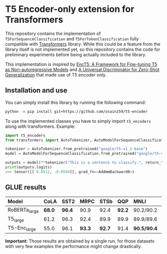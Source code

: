 # T5 Encoder-only extension for Transformers
This repository contains the implementation of `T5ForSequenceClassification` and `T5ForTokenClassification` fully compatible with [Transformers](https://github.com/huggingface/transformers) library. While this could be a feature from the library itself is not implemented yet, so this repository contains the code for preliminary experiments before being actually included to the library.

This implementation is inspired by [EncT5: A Framework for Fine-tuning T5 as Non-autoregressive Models](https://arxiv.org/abs/2110.08426) and [A Universal Discriminator for Zero-Shot Generalization](https://arxiv.org/pdf/2211.08099.pdf) that made use of T5 encoder only.

## Installation and use
You can simply install this library by running the following command:
```bash
python -m pip install git+https://github.com/osainz59/t5-encoder
```
To use the implemented classes you have to simply import `t5_encoders` along with transformers. Example:
```python
import t5_encoders
from transformers import AutoTokenizer, AutoModelForSequenceClassification

tokenizer = AutoTokenizer.from_pretrained("google/t5-v1_1-base")
model = AutoModelForSequenceClassification.from_pretrained("google/t5-v1_1-base")

outputs = model(**tokenizer("This is a sentence to classify.", return_tensors="pt"))
print(outputs.logits)
>>> tensor([[ 0.0512, -0.0594]], grad_fn=<AddmmBackward0>)
```

## GLUE results

| Model | CoLA | SST2 | MRPC | STSb | QQP | MNLI | QNLI | RTE | WNLI |
|:------|------|:-----|:-----|:-----|:----|:-----|:-----|:----|:-----|
| RoBERTa<sub>large</sub>  | **68.0** | **96.4** | 90.9 | 92.4 | **92.2** | 90.2/90.2 | 94.7 | 86.6 | **91.3** |
| T5<sub>large</sub> | 61.2 | 96.3 | 92.4 | 89.9 | 89.9 | 89.9/89.6 | **94.8** | 87.2 | 85.6 | 
| T5-Enc<sub>large</sub> | 55.0 | 96.1 | **93.3** | **92.7** | 91.4 | **90.5/90.4** | 94.7 | **88.8** | 47.9 |

**Important:** Those results are obtained by a single run, for those datasets with very few examples the performance might change drastically.
